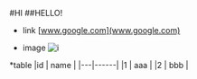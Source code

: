 #HI
##HELLO!
* link
[www.google.com](www.google.com)

* image
![i](http://finfra.com/f/f.png)

*table
|id | name |
|---|------|
|1  | aaa |
|2  | bbb |

